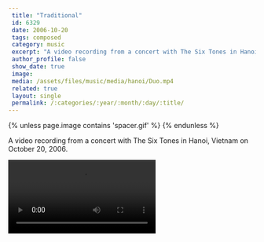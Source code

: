 ```yaml
---
 title: "Traditional"
 id: 6329
 date: 2006-10-20
 tags: composed
 category: music
 excerpt: "A video recording from a concert with The Six Tones in Hanoi, Vietnam on October 20, 2006...."
 author_profile: false
 show_date: true
 image: 
 media: /assets/files/music/media/hanoi/Duo.mp4
 related: true
 layout: single
 permalink: /:categories/:year/:month/:day/:title/
---
```

{% unless page.image contains 'spacer.gif' %}
{% endunless %}

A video recording from a concert with The Six Tones in Hanoi, Vietnam on October 20, 2006.

![](/assets/files/music/media/hanoi/Duo.mp4)
